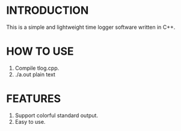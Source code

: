 # INTRODUCTION
This is a simple and lightweight time logger software written in C++.

# HOW TO USE
1. Compile tlog.cpp.
2. ./a.out plain text

# FEATURES
1. Support colorful standard output.
2. Easy to use.
